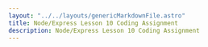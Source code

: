 ```yaml
---
layout: "../../layouts/genericMarkdownFile.astro"
title: Node/Express Lesson 10 Coding Assignment
description: Node/Express Lesson 10 Coding Assignment
---
```

